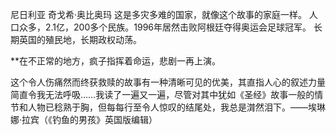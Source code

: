 尼日利亚 奇戈希·奥比奥玛
这是多灾多难的国家，就像这个故事的家庭一样。
人口众多，2.1亿，200多个民族。1996年居然击败阿根廷夺得奥运会足球冠军。
长期英国的殖民地，长期政权动荡。

**在不正常的地方，疯子指挥着命运，悲剧一再上演。

这个令人伤痛然而终获救赎的故事有一种清晰可见的优美，其直指人心的叙述力量简直令我无法呼吸……我读了一遍又一遍，尽管对其中犹如《圣经》故事一般的情节和人物已稔熟于胸，但每每行至令人惊叹的结尾处，我总是潸然泪下。——埃琳娜·拉宾（《钓鱼的男孩》英国版编辑）